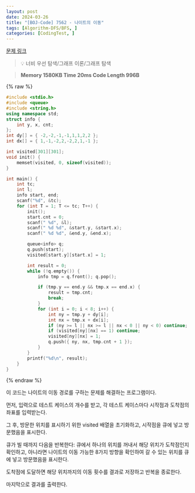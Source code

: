 ```yaml
---
layout: post
date: 2024-03-26
title: "[BOJ-Code] 7562 - 나이트의 이동"
tags: [Algorithm-DFS/BFS, ]
categories: [CodingTest, ]
---
```



[문제 링크](https://www.acmicpc.net/problem/7562)


> 💡 너비 우선 탐색/그래프 이론/그래프 탐색


> **Memory   1580KB                                   Time   20ms                                Code Length   996B**



{% raw %}
```c++
#include <stdio.h>
#include <queue>
#include <string.h>
using namespace std;
struct info {
	int y, x, cnt;
};
int dy[] = { -2,-2,-1,-1,1,1,2,2 };
int dx[] = { 1,-1,-2,2,-2,2,1,-1 };

int visited[301][301];
void init() {
	memset(visited, 0, sizeof(visited));
}

int main() {
	int tc;
	int l;
	info start, end;
	scanf("%d", &tc);
	for (int T = 1; T <= tc; T++) {
		init();
		start.cnt = 0;
		scanf(" %d", &l);
		scanf(" %d %d", &start.y, &start.x);
		scanf(" %d %d", &end.y, &end.x);

		queue<info> q;
		q.push(start);
		visited[start.y][start.x] = 1;

		int result = 0;
		while (!q.empty()) {
			info tmp = q.front(); q.pop();

			if (tmp.y == end.y && tmp.x == end.x) {
				result = tmp.cnt;
				break;
			}
			for (int i = 0; i < 8; i++) {
				int ny = tmp.y + dy[i];
				int nx = tmp.x + dx[i];
				if (ny >= l || nx >= l || nx < 0 || ny < 0) continue;
				if (visited[ny][nx] == 1) continue;
				visited[ny][nx] = 1;
				q.push({ ny, nx, tmp.cnt + 1 });
			}
		}
		printf("%d\n", result);
	}
}
```
{% endraw %}



이 코드는 나이트의 이동 경로를 구하는 문제를 해결하는 프로그램이다.

먼저, 입력으로 테스트 케이스의 개수를 받고, 각 테스트 케이스마다 시작점과 도착점의 좌표를 입력받는다.

그 후, 방문한 위치를 표시하기 위한 visited 배열을 초기화하고, 시작점을 큐에 넣고 방문했음을 표시한다.

큐가 빌 때까지 다음을 반복한다: 큐에서 하나의 위치를 꺼내서 해당 위치가 도착점인지 확인하고, 아니라면 나이트의 이동 가능한 8가지 방향을 확인하여 갈 수 있는 위치를 큐에 넣고 방문했음을 표시한다.

도착점에 도달하면 해당 위치까지의 이동 횟수를 결과로 저장하고 반복을 종료한다.

마지막으로 결과를 출력한다.


